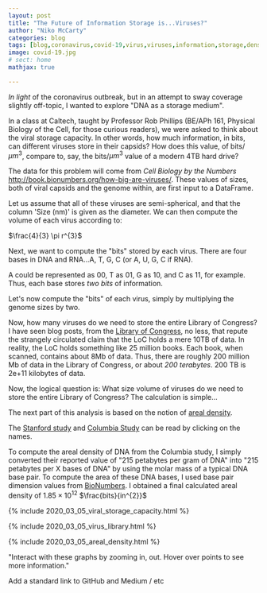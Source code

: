 ```yaml
---
layout: post
title: "The Future of Information Storage is...Viruses?"
author: "Niko McCarty"
categories: blog
tags: [blog,coronavirus,covid-19,virus,viruses,information,storage,density,data]
image: covid-19.jpg
# sect: home
mathjax: true

---
```


_In light_ of the coronavirus outbreak, but in an attempt to sway coverage slightly off-topic, I wanted to explore "DNA as a storage medium".

In a class at Caltech, taught by Professor Rob Phillips (BE/APh 161, Physical Biology of the Cell, for those curious readers), we were asked to think about the viral storage capacity. In other words, how much information, in bits, can different viruses store in their capsids? How does this value, of bits/$\mu m^3$, compare to, say, the bits/$\mu m^3$ value of a modern 4TB hard drive?

The data for this problem will come from _Cell Biology by the Numbers_ http://book.bionumbers.org/how-big-are-viruses/. These values of sizes, both of viral capsids and the genome within, are first input to a DataFrame.

Let us assume that all of these viruses are semi-spherical, and that the column 'Size (nm)' is given as the diameter. We can then compute the volume of each virus according to:

$\frac{4}{3} \pi r^{3}$

Next, we want to compute the "bits" stored by each virus. There are four bases in DNA and RNA...A, T, G, C (or A, U, G, C if RNA).

A could be represented as 00, T as 01, G as 10, and C as 11, for example. Thus, each base stores _two bits_ of information.

Let's now compute the "bits" of each virus, simply by multiplying the genome sizes by two.

Now, how many viruses do we need to store the entire Library of Congress? I have seen blog posts, from the [Library of Congress](https://blogs.loc.gov/thesignal/2011/07/transferring-libraries-of-congress-of-data/), no less, that repute the strangely circulated claim that the LoC holds a mere 10TB of data. In reality, the LoC holds something like 25 million books. Each book, when scanned, contains about 8Mb of data. Thus, there are roughly 200 million Mb of data in the Library of Congress, or about _200 terabytes_. 200 TB is 2e+11 kilobytes of data.

Now, the logical question is: What size volume of viruses do we need to store the entire Library of Congress? The calculation is simple...

The next part of this analysis is based on the notion of [areal density](https://en.wikipedia.org/wiki/Areal_density_(computer_storage)).

The [Stanford study](https://news.stanford.edu/news/2009/january28/small-012809.html) and [Columbia Study](https://science.sciencemag.org/content/355/6328/950) can be read by clicking on the names.

To compute the areal density of DNA from the Columbia study, I simply converted their reported value of "215 petabytes per gram of DNA" into "215 petabytes per X bases of DNA" by using the molar mass of a typical DNA base pair. To compute the area of these DNA bases, I used base pair dimension values from [BioNumbers](https://bionumbers.hms.harvard.edu/bionumber.aspx?&id=103777). I obtained a final calculated areal density of $1.85 \times 10^{12}$ $\frac{bits}{in^{2}}$

{% include 2020_03_05_viral_storage_capacity.html %}


{% include 2020_03_05_virus_library.html %}



{% include 2020_03_05_areal_density.html %}



"Interact with these graphs by zooming in, out. Hover over points to see more information."

Add a standard link to GitHub and Medium / etc

